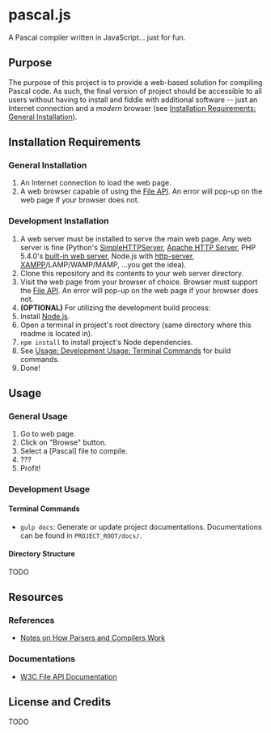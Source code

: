 # pascal.js

A Pascal compiler written in JavaScript... just for fun.


## Purpose

The purpose of this project is to provide a web-based solution for compiling Pascal code. As such, the final version of project should be accessible to all users without having to install and fiddle with additional software -- just an Internet connection and a *modern* browser (see [Installation Requirements: General Installation](#general-installation)).


## Installation Requirements

### General Installation

1.  An Internet connection to load the web page.
2.  A web browser capable of using the [File API](http://www.w3.org/TR/FileAPI/). An error will pop-up on the web page if your browser does not.


### Development Installation

1.  A web server must be installed to serve the main web page. Any web server is fine (Python's [SimpleHTTPServer](https://docs.python.org/2/library/simplehttpserver.html), [Apache HTTP Server](http://httpd.apache.org/), PHP 5.4.0's [built-in web server](http://php.net/manual/en/features.commandline.webserver.php), Node.js with [http-server](https://github.com/nodeapps/http-server), [XAMPP](https://www.apachefriends.org/index.html)/LAMP/WAMP/MAMP, ...you get the idea).
2.  Clone this repository and its contents to your web server directory.
3.  Visit the web page from your browser of choice. Browser must support the [File API](http://www.w3.org/TR/FileAPI/). An error will pop-up on the web page if your browser does not.
4.  **(OPTIONAL)** For utilizing the development build process:
  1.  Install [Node.js](http://nodejs.org/).
  2.  Open a terminal in project's root directory (same directory where this readme is located in).
  3.  `npm install` to install project's Node dependencies.
  4.  See [Usage: Development Usage: Terminal Commands](#terminal-commands) for build commands.
5. Done!


## Usage

### General Usage

1.  Go to web page.
2.  Click on "Browse" button.
3.  Select a [Pascal] file to compile.
4.  ???
5.  Profit!

### Development Usage

#### Terminal Commands

* `gulp docs`: Generate or update project documentations. Documentations can be found in `PROJECT_ROOT/docs/`.

#### Directory Structure

TODO


## Resources

### References

* [Notes on How Parsers and Compilers Work](http://parsingintro.sourceforge.net/)

### Documentations

* [W3C File API Documentation](http://www.w3.org/TR/FileAPI/)


## License and Credits

TODO
